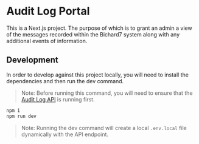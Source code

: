 # Audit Log Portal

This is a Next.js project. The purpose of which is to grant an admin a view of the messages recorded within the Bichard7 system along with any additional events of information.

## Development

In order to develop against this project locally, you will need to install the dependencies and then run the dev command.

> Note: Before running this command, you will need to ensure that the [Audit Log API](../audit-log-api#README.md) is running first.

```bash
npm i
npm run dev
```

> Note: Running the dev command will create a local `.env.local` file dynamically with the API endpoint.
